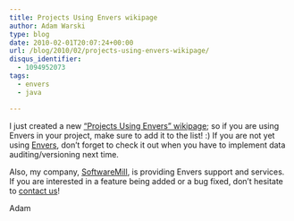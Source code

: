 ```yaml
---
title: Projects Using Envers wikipage
author: Adam Warski
type: blog
date: 2010-02-01T20:07:24+00:00
url: /blog/2010/02/projects-using-envers-wikipage/
disqus_identifier:
  - 1094952073
tags:
  - envers
  - java

---
```

I just created a new [&#8220;Projects Using Envers&#8221; wikipage][1]; so if you are using Envers in your project, make sure to add it to the list! :) If you are not yet using [Envers][2], don&#8217;t forget to check it out when you have to implement data auditing/versioning next time.

Also, my company, [SoftwareMill][3], is providing Envers support and services. If you are interested in a feature being added or a bug fixed, don&#8217;t hesitate to [contact us][4]!

Adam

 [1]: http://community.jboss.org/wiki/ProjectsUsingEnvers
 [2]: http://jboss.org/envers
 [3]: http://www.softwaremill.eu
 [4]: http://www.softwaremill.pl/en/contact.html

